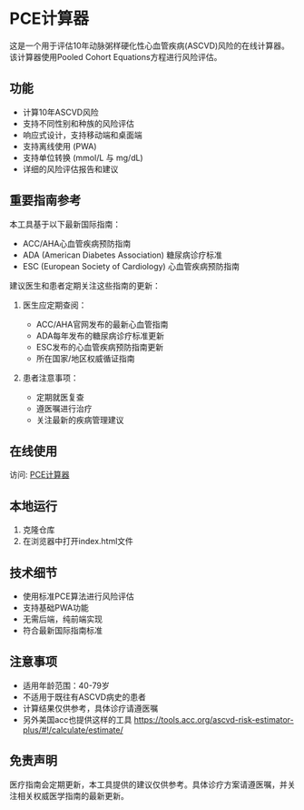 # PCE计算器

这是一个用于评估10年动脉粥样硬化性心血管疾病(ASCVD)风险的在线计算器。该计算器使用Pooled Cohort Equations方程进行风险评估。

## 功能
- 计算10年ASCVD风险
- 支持不同性别和种族的风险评估
- 响应式设计，支持移动端和桌面端
- 支持离线使用 (PWA)
- 支持单位转换 (mmol/L 与 mg/dL)
- 详细的风险评估报告和建议

## 重要指南参考
本工具基于以下最新国际指南：
- ACC/AHA心血管疾病预防指南
- ADA (American Diabetes Association) 糖尿病诊疗标准
- ESC (European Society of Cardiology) 心血管疾病预防指南

建议医生和患者定期关注这些指南的更新：
1. 医生应定期查阅：
   - ACC/AHA官网发布的最新心血管指南
   - ADA每年发布的糖尿病诊疗标准更新
   - ESC发布的心血管疾病预防指南更新
   - 所在国家/地区权威循证指南

2. 患者注意事项：
   - 定期就医复查
   - 遵医嘱进行治疗
   - 关注最新的疾病管理建议

## 在线使用
访问: [PCE计算器](https://ascvd.pus.buzz/)

## 本地运行
1. 克隆仓库
2. 在浏览器中打开index.html文件

## 技术细节
- 使用标准PCE算法进行风险评估
- 支持基础PWA功能
- 无需后端，纯前端实现
- 符合最新国际指南标准

## 注意事项
- 适用年龄范围：40-79岁
- 不适用于既往有ASCVD病史的患者
- 计算结果仅供参考，具体诊疗请遵医嘱
- 另外美国acc也提供这样的工具 https://tools.acc.org/ascvd-risk-estimator-plus/#!/calculate/estimate/

## 免责声明
医疗指南会定期更新，本工具提供的建议仅供参考。具体诊疗方案请遵医嘱，并关注相关权威医学指南的最新更新。
